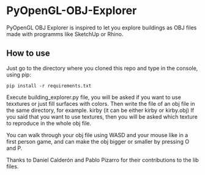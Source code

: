 # PyOpenGL-OBJ-Explorer
PyOpenGL OBJ Explorer is inspired to let you explore buildings as OBJ files made with programms like SketchUp or Rhino.


## How to use

Just go to the directory where you cloned this repo and type in the console, using pip:

```
pip install -r requirements.txt
```

Execute building_explorer.py file, you will be asked if you want to use texxtures or just fill surfaces with colors.
Then write the file of an obj file in the same directory, for example. kirby (it can be either kirby or kirby.obj)
If you said that you want to use textures, then you will be asked which texture to reproduce in the whole obj file.

You can walk through your obj file using WASD and your mouse like in a first person game, and can make the obj bigger or smaller by pressing O and P.

Thanks to Daniel Calderón and Pablo Pizarro for their contributions to the lib files.
